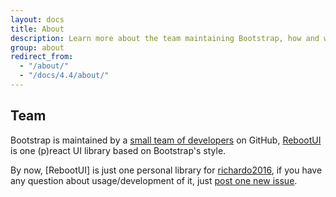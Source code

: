 ```yaml
---
layout: docs
title: About
description: Learn more about the team maintaining Bootstrap, how and why the project started, and how to get involved.
group: about
redirect_from:
  - "/about/"
  - "/docs/4.4/about/"
---
```


## Team

Bootstrap is maintained by a [small team of developers](https://github.com/orgs/twbs/people) on GitHub, [RebootUI](https://github.com/richardo2016/reboot-ui) is one (p)react UI library based on Bootstrap's style.

By now, [RebootUI] is just one personal library for [richardo2016](https://github.com/richardo2016), if you have any question about usage/development of it, just [post one new issue](https://github.com/richardo2016/reboot-ui/issues/new).